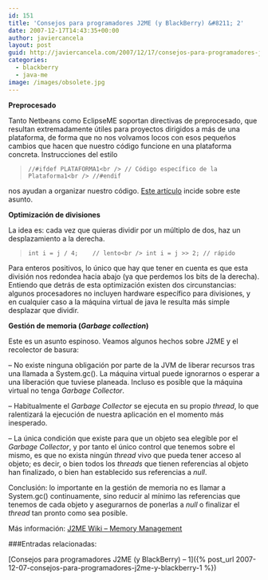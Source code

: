 ```yaml
---
id: 151
title: 'Consejos para programadores J2ME (y BlackBerry) &#8211; 2'
date: 2007-12-17T14:43:35+00:00
author: javiercancela
layout: post
guid: http://javiercancela.com/2007/12/17/consejos-para-programadores-j2me-y-blackberry-2/
categories:
  - blackberry
  - java-me
image: /images/obsolete.jpg
---
```

**Preprocesado**

Tanto Netbeans como EclipseME soportan directivas de preprocesado, que resultan extremadamente útiles para proyectos dirigidos a más de una plataforma, de forma que no nos volvamos locos con esos pequeños cambios que hacen que nuestro código funcione en una plataforma concreta. Instrucciones del estilo

> `//#ifdef PLATAFORMA1<br />
// Código específico de la Plataforma1<br />
//#endif`

nos ayudan a organizar nuestro código. [Este artículo](http://www.devx.com/wireless/Article/32622 "Automate Your J2ME Application Porting with Preprocessing") incide sobre este asunto.

**Optimización de divisiones**

La idea es: cada vez que quieras dividir por un múltiplo de dos, haz un desplazamiento a la derecha.

> `int i = j / 4;    // lento<br />
int i = j >> 2; // rápido`

Para enteros positivos, lo único que hay que tener en cuenta es que esta división nos redondea hacia abajo (ya que perdemos los bits de la derecha). Entiendo que detrás de esta optimización existen dos circunstancias: algunos procesadores no incluyen hardware específico para divisiones, y en cualquier caso a la máquina virtual de java le resulta más simple desplazar que dividir.

**Gestión de memoria (_Garbage collection_)**

Este es un asunto espinoso. Veamos algunos hechos sobre J2ME y el recolector de basura:

&#8211; No existe ninguna obligación por parte de la JVM de liberar recursos tras una llamada a System.gc(). La máquina virtual puede ignorarnos o esperar a una liberación que tuviese planeada. Incluso es posible que la máquina virtual no tenga _Garbage Collector_.

&#8211; Habitualmente el _Garbage Collector_ se ejecuta en su propio _thread_, lo que ralentizará la ejecución de nuestra aplicación en el momento más inesperado.

&#8211; La única condición que existe para que un objeto sea elegible por el _Garbage Collector_, y por tanto el único control que tenemos sobre el mismo, es que no exista ningún _thread_ vivo que pueda tener acceso al objeto; es decir, o bien todos los _threads_ que tienen referencias al objeto han finalizado, o bien han establecido sus referencias a _null_.

Conclusión: lo importante en la gestión de memoria no es llamar a System.gc() continuamente, sino reducir al mínimo las referencias que tenemos de cada objeto y asegurarnos de ponerlas a _null_ o finalizar el _thread_ tan pronto como sea posible.

Más información: [J2ME Wiki &#8211; Memory Management](http://www.j2meforums.com/wiki/index.php/FAQ#Memory_Management)

###Entradas relacionadas:
  
[Consejos para programadores J2ME (y BlackBerry) &#8211; 1]({% post_url 2007-12-07-consejos-para-programadores-j2me-y-blackberry-1 %})